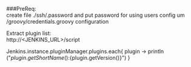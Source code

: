 

###PreReq:  
create file ./ssh/.password and put password for using users config um /groovy/credentials.groovy configuration

Extract plugin list:  
http://<JENKINS_URL>/script  

Jenkins.instance.pluginManager.plugins.each{
  plugin ->
    println ("${plugin.getShortName()}:${plugin.getVersion()}")
}
